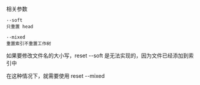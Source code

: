 相关参数
    
    --soft
    只重置 head
    
    --mixed
    重置索引不重置工作树

如果要修改文件名的大小写，reset --soft 是无法实现的，因为文件已经添加到索引中

在这种情况下，就需要使用 reset --mixed
